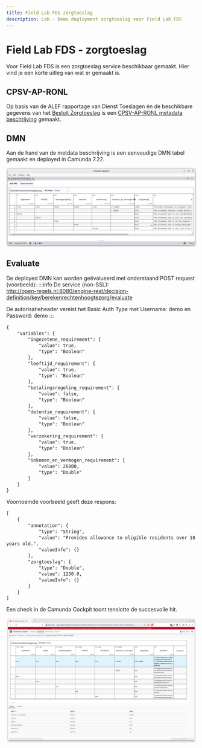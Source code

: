 ```yaml
---
title: Field Lab FDS zorgtoeslag
description: Lab - Demo deployment zorgtoeslag voor Field Lab FDS
---
```


# Field Lab FDS - zorgtoeslag

Voor Field Lab FDS is een zorgtoeslag service beschikbaar gemaakt. Hier vind je een korte uitleg van wat er gemaakt is.

## CPSV-AP-RONL
Op basis van de ALEF rapportage van Dienst Toeslagen én de beschikbare gegevens van het [Besluit Zorgtoeslag](https://gegevensbijbesluiten.overheid.nl/besluit/61720422) is een [CPSV-AP-RONL metadata beschrijving](https://github.com/MinBZK/regels.overheid.nl/blob/main/apps/register/CPSV-AP-RONL/Zorgtoeslag/zorgtoeslag-CPSV-AP-RONL.ttl) gemaakt.

## DMN
Aan de hand van de metdata beschrijving is een eenvoudige DMN tabel gemaakt en deployed in Camunda 7.22.

![zorgtoeslag-DMN](../../static/img/zorgtoeslag-DMN.png)

## Evaluate
De deployed DMN kan worden geëvalueerd met onderstaand POST  request (voorbeeld):
:::info
De service (non-SSL):  
http://open-regels.nl:8080/engine-rest/decision-definition/key/berekenrechtenhoogtezorg/evaluate  

De autorisatieheader vereist het Basic Auth Type met Username: demo en Password: demo
:::


```
{
    "variables": {
        "ingezetene_requirement": {
            "value": true,
            "type": "Boolean"
        },
        "leeftijd_requirement": {
            "value": true,
            "type": "Boolean"
        },
        "betalingsregeling_requirement": {
            "value": false,
            "type": "Boolean"
        },
        "detentie_requirement": {
            "value": false,
            "type": "Boolean"
        },
        "verzekering_requirement": {
            "value": true,
            "type": "Boolean"
        },
        "inkomen_en_vermogen_requirement": {
            "value": 26000,
            "type": "Double"
        }
    }
}
```
Voornoemde voorbeeld geeft deze respons:

```
[
    {
        "annotation": {
            "type": "String",
            "value": "Provides allowance to eligible residents over 18 years old.",
            "valueInfo": {}
        },
        "zorgtoeslag": {
            "type": "Double",
            "value": 1250.0,
            "valueInfo": {}
        }
    }
]
```

Een check in de Camunda Cockpit toont tenslotte de succesvolle hit.

![zorgtoeslag-Cockpit](../../static/img/zorgtoeslag-Cockpit.png)
